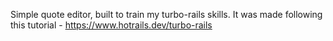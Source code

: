 Simple quote editor, built to train my turbo-rails skills.
It was made following this tutorial - https://www.hotrails.dev/turbo-rails
